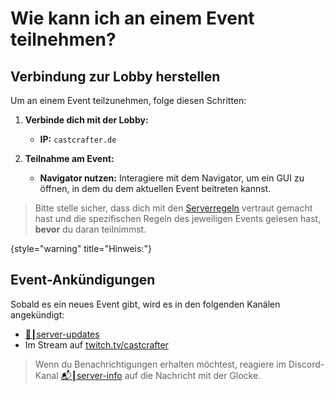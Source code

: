 # Wie kann ich an einem Event teilnehmen?

## Verbindung zur Lobby herstellen
Um an einem Event teilzunehmen, folge diesen Schritten:

1. **Verbinde dich mit der Lobby:**
   - **IP:** `castcrafter.de`

2. **Teilnahme am Event:**
   - **Navigator nutzen:** Interagiere mit dem Navigator, um ein GUI zu öffnen, in dem du dem aktuellen Event beitreten kannst.

> Bitte stelle sicher, dass dich mit den [Serverregeln](rules.md "Zu den Serverregeln") vertraut gemacht hast und die spezifischen Regeln des jeweiligen Events gelesen hast, **bevor** du daran teilnimmst.
>
{style="warning" title="Hinweis:"}

## Event-Ankündigungen
    
Sobald es ein neues Event gibt, wird es in den folgenden Kanälen angekündigt:
- [🔔┃server-updates](https://discord.com/channels/133198459531558912/980810495877607524)
- Im Stream auf [twitch.tv/castcrafter](https://twitch.tv/castcrafter)

> Wenn du Benachrichtigungen erhalten möchtest, reagiere im Discord-Kanal [📬┃server-info](https://discord.com/channels/133198459531558912/1005106900179894333) auf die Nachricht mit der Glocke.